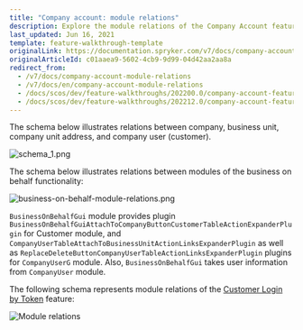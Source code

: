 ```yaml
---
title: "Company account: module relations"
description: Explore the module relations of the Company Account features
last_updated: Jun 16, 2021
template: feature-walkthrough-template
originalLink: https://documentation.spryker.com/v7/docs/company-account-module-relations
originalArticleId: c01aaea9-5602-4cb9-9d99-04d42aa2aa8a
redirect_from:
  - /v7/docs/company-account-module-relations
  - /v7/docs/en/company-account-module-relations
  - /docs/scos/dev/feature-walkthroughs/202200.0/company-account-feature-walkthrough/company-account-module-relations.html
  - /docs/scos/dev/feature-walkthroughs/202212.0/company-account-feature-walkthrough/company-account-module-relations.html
---
```


The schema below illustrates relations between company, business unit, company unit address, and company user (customer).

<div class="width-100">

![schema_1.png](https://spryker.s3.eu-central-1.amazonaws.com/docs/Features/Company+Account+Management/Company+Account/Company+Account:+Module+Relations/schema_1.png)

</div>


The schema below illustrates relations between modules of the business on behalf functionality:

<div class="width-100">

![business-on-behalf-module-relations.png](https://spryker.s3.eu-central-1.amazonaws.com/docs/Features/Company+Account+Management/Business+on+Behalf/Business+on+Behalf+Feature+Overview/business-on-behalf-module-relations.png)

</div>

`BusinessOnBehalfGui` module provides plugin `BusinessOnBehalfGuiAttachToCompanyButtonCustomerTableActionExpanderPlugin` for Customer module, and `CompanyUserTableAttachToBusinessUnitActionLinksExpanderPlugin` as well as `ReplaceDeleteButtonCompanyUserTableActionLinksExpanderPlugin` plugins for `CompanyUserG` module. Also, `BusinessOnBehalfGui` takes user information from `CompanyUser` module.



The following schema represents module relations of the [Customer Login by Token](/docs/pbc/all/customer-relationship-management/{{page.version}}/base-shop/company-account-feature-overview/customer-login-by-token-overview.html) feature:

<div class="width-100">

![Module relations](https://spryker.s3.eu-central-1.amazonaws.com/docs/Features/Workflow+&+Process+Management/Customer+Login+by+Token/Customer+Login+by+Token+Feature+Overview/customer-login-by-token-module-relations.png)

</div>
